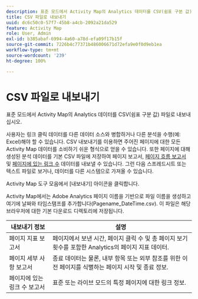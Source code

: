```yaml
---
description: 표준 모드에서 Activity Map의 Analytics 데이터를 CSV(쉼표 구분 값) 파일로 내보내십시오.
title: CSV 파일로 내보내기
uuid: dc6c50c0-57f7-45b8-a4cb-2092a21da529
feature: Activity Map
role: User, Admin
exl-id: b385abaf-6994-4a60-a78d-efa09f17b15f
source-git-commit: 7226b4c77371b486006671d72efa9e0f0d9eb1ea
workflow-type: tm+mt
source-wordcount: '239'
ht-degree: 100%

---
```


# CSV 파일로 내보내기

표준 모드에서 Activity Map의 Analytics 데이터를 CSV(쉼표 구분 값) 파일로 내보내십시오.

사용자는 링크 클릭 데이터를 다른 데이터 소스와 병합하거나 다른 분석을 수행(예: Excel)해야 할 수 있습니다. CSV 내보내기를 이용하면 주어진 페이지에 대한 모든 Activity Map 데이터를 소비하기 쉬운 형식으로 얻을 수 있습니다. 또한 페이지에 대해 생성된 분석 데이터를 기본 CSV 파일에 저장하여 페이지 보고서, [페이지 흐름 보고서](/help/analyze/activity-map/activitymap-page-flow.md) 및 [페이지에 있는 링크 수](/help/analyze/activity-map/activitymap-links-report.md) 데이터를 내보낼 수 있습니다. 그런 다음 스프레드시트 또는 텍스트 파일로 보거나, 데이터를 다른 시스템으로 가져올 수 있습니다.

Activity Map 도구 모음에서 [내보내기] 아이콘을 클릭합니다.

Activity Map에서는 Adobe Analytics 페이지 이름을 기반으로 파일 이름을 생성하고 여기에 날짜와 타임스탬프를 추가합니다(Pagename_DateTime.csv). 이 파일은 해당 브라우저에 대한 기본 다운로드 디렉토리에 저장됩니다.

| 내보내기 정보 | 설명 |
|---|---|
| 페이지 지표 보고서 | 페이지에서 보낸 시간, 페이지 클릭 수 및 총 페이지 보기 횟수를 포함한 Analytics의 페이지 지표 데이터. |
| 페이지 세부 사항 보고서 | 종료 데이터는 물론, 내부 항목 또는 외부 참조를 위한 이전 페이지를 식별하는 페이지 시작 및 종료 정보. |
| 페이지에 있는 링크 수 보고서 | 표준 또는 라이브 모드의 특정 페이지에 대한 링크 정보. |
